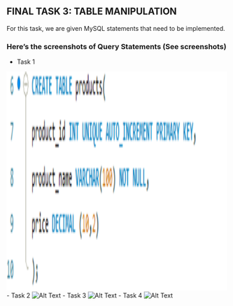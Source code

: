 ## FINAL TASK 3: TABLE MANIPULATION

For this task, we are given MySQL statements that need to be implemented.

### Here’s the screenshots of Query Statements (See screenshots)

- Task 1
<img src="Images/task1.png" alt="Alt Text" width="600" height="500">
- Task 2
<img src="" alt="Alt Text" width="600" height="500">
- Task 3
<img src="" alt="Alt Text" width="600" height="500">
- Task 4
<img src="" alt="Alt Text" width="600" height="500">
